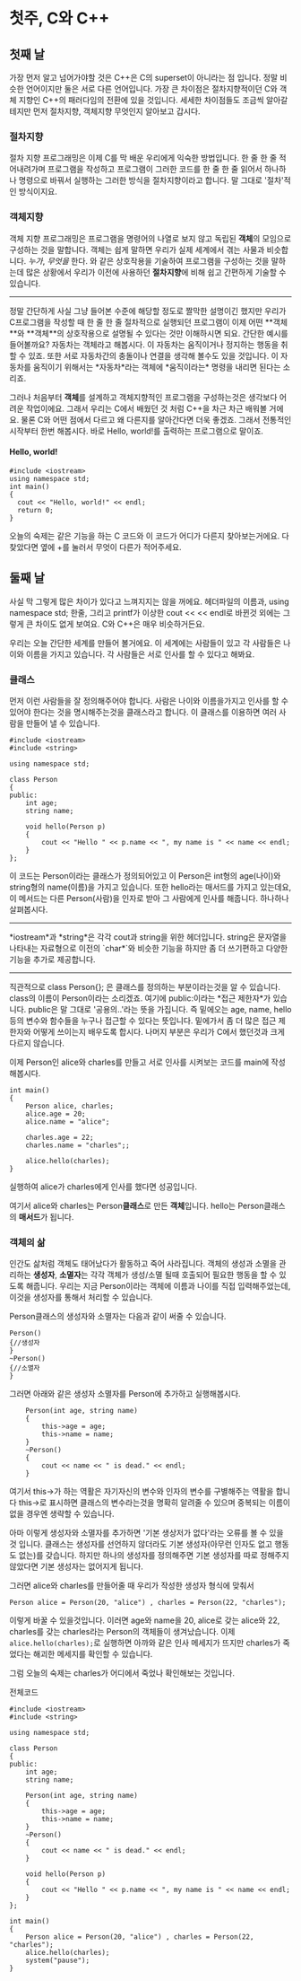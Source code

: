 # 첫주, C와 C++

## 첫째 날
가장 먼저 알고 넘어가야할 것은 C++은 C의 superset이 아니라는 점 입니다. 정말 비슷한 언어이지만 둘은 서로 다른 언어입니다. 가장 큰 차이점은 절차지향적이던 C와 객체 지향인 C++의 패러다임의 전환에 있을 것입니다. 세세한 차이점들도 조금씩 알아갈 테지만 먼저 절차지향, 객체지향 무엇인지 알아보고 갑시다.

### 절차지향
절차 지향 프로그래밍은 이제 C를 막 배운 우리에게 익숙한 방법입니다. 한 줄 한 줄 적어내려가며 프로그램을 작성하고 프로그램이 그러한 코드를 한 줄 한 줄 읽어서 하나하나 명령으로 바꿔서 실행하는 그러한 방식을 절차지향이라고 합니다. 말 그대로 '절차'적인 방식이지요.

### 객체지향
객체 지향 프로그래밍은 프로그램을 명령어의 나열로 보지 않고 독립된 **객체**의 모임으로 구성하는 것을 말합니다. 객체는 쉽게 말하면 우리가 실제 세계에서 겪는 사물과 비슷합니다. *누가*, *무엇을* 한다. 와 같은 상호작용을 기술하여 프로그램을 구성하는 것을 말하는데 많은 상황에서 우리가 이전에 사용하던 **절차지향**에 비해 쉽고 간편하게 기술할 수 있습니다.
<hr>
정말 간단하게 사실 그냥 들어본 수준에 해당할 정도로 짤막한 설명이긴 했지만 우리가 C프로그램을 작성할 때 한 줄 한 줄 절차적으로 실행되던 프로그램이 이제 어떤 **객체**와 **객체**의 상호작용으로 설명될 수 있다는 것만 이해하시면 되요. 간단한 예시를 들어볼까요? 자동차는 객체라고 해봅시다. 이 자동차는 움직이거나 정지하는 행동을 취할 수 있죠. 또한 서로 자동차간의 충돌이나 연결을 생각해 볼수도 있을 것입니다. 이 자동차를 움직이기 위해서는 *자동차*라는 객체에 *움직이라는* 명령을 내리면 된다는 소리죠.

그러나 처음부터 **객체**를 설계하고 객체지향적인 프로그램을 구성하는것은 생각보다 어려운 작업이에요.
그래서 우리는 C에서 배웠던 것 처럼 C++을 차근 차근 배워볼 거에요. 물론 C와 어떤 점에서 다르고 왜 다른지를 알아간다면 더욱 좋겠죠.
그래서 전통적인 시작부터 한번 해봅시다. 바로 Hello, world!를 출력하는 프로그램으로 말이죠.

#### Hello, world!
```
#include <iostream>
using namespace std;
int main()
{
  cout << "Hello, world!" << endl;
  return 0;
}
```
오늘의 숙제는 같은 기능을 하는 C 코드와 이 코드가 어디가 다른지 찾아보는거에요.
다 찾았다면 옆에 +를 눌러서 무엇이 다른가 적어주세요. 

## 둘째 날
사실 막 그렇게 많은 차이가 있다고 느껴지지는 않을 꺼에요. 헤더파일의 이름과, using namespace std; 한줄, 그리고 printf가 이상한 cout << << endl로 바뀐것 외에는 그렇게 큰 차이도 없게 보여요. C와 C++은 매우 비슷하거든요.

우리는 오늘 간단한 세계를 만들어 볼거에요. 이 세계에는 사람들이 있고 각 사람들은 나이와 이름을 가지고 있습니다. 각 사람들은 서로 인사를 할 수 있다고 해봐요.

### 클래스
먼저 이런 사람들을 잘 정의해주어야 합니다. 사람은 나이와 이름을가지고 인사를 할 수 있어야 한다는 것을 명시해주는것을 클래스라고 합니다. 이 클래스를 이용하면 여러 사람을 만들어 낼 수 있습니다.
```
#include <iostream>
#include <string>

using namespace std;

class Person 
{
public:
	int age;
	string name;

	void hello(Person p)
	{
		cout << "Hello " << p.name << ", my name is " << name << endl;
	}
};
```
이 코드는 Person이라는 클래스가 정의되어있고 이 Person은 int형의 age(나이)와 string형의 name(이름)을 가지고 있습니다. 또한 hello라는 매서드를 가지고 있는데요, 이 메서드는 다른 Person(사람)을 인자로 받아 그 사람에게 인사를 해줍니다. 하나하나 살펴봅시다.
<hr>
*iostream*과 *string*은 각각 cout과 string을 위한 헤더입니다. string은 문자열을 나타내는 자료형으로 이전의 `char*`와 비슷한 기능을 하지만 좀 더 쓰기편하고 다양한 기능을 추가로 제공합니다.
<hr>
직관적으로 class Person{}; 은 클래스를 정의하는 부분이라는것을 알 수 있습니다. class의 이름이 Person이라는 소리겠죠. 여기에 public:이라는 *접근 제한자*가 있습니다. public은 말 그대로 '공용의..'라는 뜻을 가집니다. 즉 밑에오는 age, name, hello등의 변수와 함수들을 누구나 접근할 수 있다는 뜻입니다. 밑에가서 좀 더 많은 접근 제한자와 어떻게 쓰이는지 배우도록 합시다. 나머지 부분은 우리가 C에서 했던것과 크게 다르지 않습니다.

이제 Person인 alice와 charles를 만들고 서로 인사를 시켜보는 코드를 main에 작성해봅시다.
```
int main()
{
	Person alice, charles;
	alice.age = 20;
	alice.name = "alice";

	charles.age = 22;
	charles.name = "charles";;

	alice.hello(charles);
}
```
실행하여 alice가 charles에게 인사를 했다면 성공입니다.

여기서 alice와 charles는 Person**클래스**로 만든 **객체**입니다. hello는 Person클래스의 **매서드**가 됩니다.

### 객체의 삶
인간도 삶처럼 객체도 태어났다가 활동하고 죽어 사라집니다. 객체의 생성과 소멸을 관리하는 **생성자**, **소멸자**는 각각 객체가 생성/소멸 될때 호출되어 필요한 행동을 할 수 있도록 해줍니다.
우리는 지금 Person이라는 객체에 이름과 나이를 직접 입력해주었는데, 이것을 생성자를 통해서 처리할 수 있습니다.

Person클래스의 생성자와 소멸자는 다음과 같이 써줄 수 있습니다.
```
Person()
{//생성자
}
~Person()
{//소멸자
}
```

그러면 아래와 같은 생성자 소멸자를 Person에 추가하고 실행해봅시다.
```
	Person(int age, string name)
	{
		this->age = age;
		this->name = name;
	}
	~Person()
	{
		cout << name << " is dead." << endl;
	}
```
여기서 this->가 하는 역활은 자기자신의 변수와 인자의 변수를 구별해주는 역활을 합니다 this->로 표시하면 클래스의 변수라는것을 명확히 알려줄 수 있으며 중복되는 이름이 없을 경우엔 생략할 수 있습니다.

아마 이렇게 생성자와 소멸자를 추가하면 '기본 생상저가 없다'라는 오류를 볼 수 있을 것 입니다. 클래스는 생성자를 선언하지 않더라도 기본 생성자(아무런 인자도 없고 행동도 없는)를 갖습니다. 하지만 하나의 생성자를 정의해주면 기본 생성자를 따로 정해주지 않았다면 기본 생성자는 없어지게 됩니다.

그러면 alice와 charles를 만들어줄 때 우리가 작성한 생성자 형식에 맞춰서
```
Person alice = Person(20, "alice") , charles = Person(22, "charles");
```
이렇게 바꿀 수 있을것입니다. 이러면 age와 name을 20, alice로 갖는 alice와 22, charles를 갖는 charles라는 Person의 객체들이 생겨났습니다.
이제 `alice.hello(charles);`로 실행하면 아까와 같은 인사 메세지가 뜨지만 charles가 죽었다는 해괴한 메세지를 확인할 수 있습니다. 

그럼 오늘의 숙제는 charles가 어디에서 죽었나 확인해보는 것입니다.

전체코드 
```
#include <iostream>
#include <string>

using namespace std;

class Person 
{
public:
	int age;
	string name;
    
	Person(int age, string name)
	{
		this->age = age;
		this->name = name;
	}
	~Person()
	{
		cout << name << " is dead." << endl;
	}

	void hello(Person p)
	{
		cout << "Hello " << p.name << ", my name is " << name << endl;
	}
};

int main()
{
	Person alice = Person(20, "alice") , charles = Person(22, "charles");
	alice.hello(charles);
	system("pause");
}
```